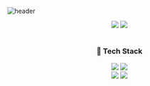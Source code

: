 ![header](https://capsule-render.vercel.app/api?type=transparent&color=0:003256,100:8ED6CC&height=200&section=header&text=SoYeong%20Kwon&fontColor=1D4F70&fontSize=90)
<div align='center'>
 <a href="https://www.notion.so/0d12e2c47b29496f8873a70c77fb04b6" target="_blank"><img src="https://img.shields.io/badge/Portfolio-%23000000.svg?style=for-the-badge&logo=notion&logoColor=white"/></a>
  <a href="mailto:gwonso4502@gmail.com" target="_blank"><img src="https://img.shields.io/badge/Gmail-D14836?style=for-the-badge&logo=gmail&logoColor=white"/></a>
</div>

# <h3 align="center">🤖 Tech Stack</h3>
<p align="center">
  <img src="https://img.shields.io/badge/python-3670A0?style=for-the-badge&logo=python&logoColor=ffdd54"/>
  <img src="https://img.shields.io/badge/r-%23276DC3.svg?style=for-the-badge&logo=r&logoColor=white"/>      
  <br>
  <img src="https://img.shields.io/badge/jupyter-%23FA0F00.svg?style=for-the-badge&logo=jupyter&logoColor=white"/>
  <img src="https://img.shields.io/badge/Visual%20Studio%20Code-0078d7.svg?style=for-the-badge&logo=visual-studio-code&logoColor=white"/>
</p>
